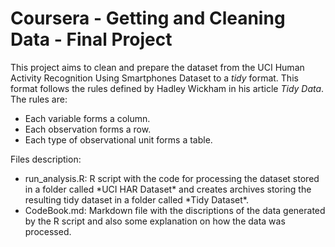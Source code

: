 # Coursera - Getting and Cleaning Data - Final Project

This project aims to clean and prepare the dataset from the UCI Human Activity Recognition Using Smartphones Dataset to a *tidy* format. This format follows the rules defined by Hadley Wickham in his article *Tidy Data*. The rules are:  
<ul><li>Each variable forms a column.</li>  
<li>Each observation forms a row.</li>  
<li>Each type of observational unit forms a table.</li></ul>

Files description:
<ul><li>run_analysis.R: R script with the code for processing the dataset stored in a folder called *UCI HAR Dataset* and creates archives storing the resulting tidy dataset in a folder called *Tidy Dataset*.</li>  
<li>CodeBook.md: Markdown file with the discriptions of the data generated by the R script and also some explanation on how the data was processed.</li></ul>
